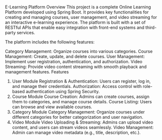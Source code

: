 E-Learning Platform
Overview
This project is a complete Online Learning Platform developed using Spring Boot. It provides key functionalities for creating and managing courses, user management, and video streaming for an interactive e-learning experience. The platform is built with a set of RESTful APIs that enable easy integration with front-end systems and third-party services.

The platform includes the following features:

Category Management: Organize courses into various categories.
Course Management: Create, update, and delete courses.
User Management: Implement user registration, authentication, and authorization.
Video Streaming: Provide video content streaming with smooth playback and management features.
Features
1. User Module
Registration & Authentication: Users can register, log in, and manage their credentials.
Authorization: Access control with role-based authentication using Spring Security.
2. Course Module
Course Creation: Admins can create courses, assign them to categories, and manage course details.
Course Listing: Users can browse and view available courses.
3. Category Module
Category Management: Organize courses under different categories for better categorization and user navigation.
4. Video Module
Video Uploading & Streaming: Admins can upload video content, and users can stream videos seamlessly.
Video Management: Admin can manage video metadata (e.g., title, description, etc.).

